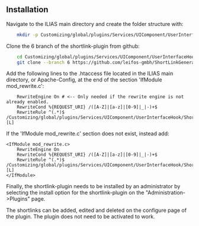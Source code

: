 ## Installation

Navigate to the ILIAS main directory and create the folder structure with:

```bash
    mkdir -p Customizing/global/plugins/Services/UIComponent/UserInterfaceHook
```

Clone the 6 branch of the shortlink-plugin from github:

```bash
    cd Customizing/global/plugins/Services/UIComponent/UserInterfaceHook
    git clone --branch 6 https://github.com/leifos-gmbh/ShortLinkGenerator.git
```

Add the following lines to the .htaccess file located in the ILIAS main
directory, or Apache-Config, at the end of the section 'IfModule mod_rewrite.c':

```apacheconf
    RewriteEngine On # <-- Only needed if the rewrite engine is not already enabled.
    RewriteCond %{REQUEST_URI} /([A-Z]|[a-z]|[0-9]|_|-)+$
    RewriteRule ^(.*)$ /Customizing/global/plugins/Services/UIComponent/UserInterfaceHook/ShortLinkGenerator/ilShortLinkResolver.php [L]
```

If the 'IfModule mod_rewrite.c' section does not exist, instead add:

```apacheconf
<IfModule mod_rewrite.c>
    RewriteEngine On
    RewriteCond %{REQUEST_URI} /([A-Z]|[a-z]|[0-9]|_|-)+$
    RewriteRule ^(.*)$ /Customizing/global/plugins/Services/UIComponent/UserInterfaceHook/ShortLinkGenerator/ilShortLinkResolver.php [L]
</IfModule>
```

Finally, the shortlink-plugin needs to be installed by an administrator by selecting the install option for the shortlink-plugin on the "Administration->Plugins" page.

The shortlinks can be added, edited and deleted on the configure page of the plugin.
The plugin does not need to be activated to work.

